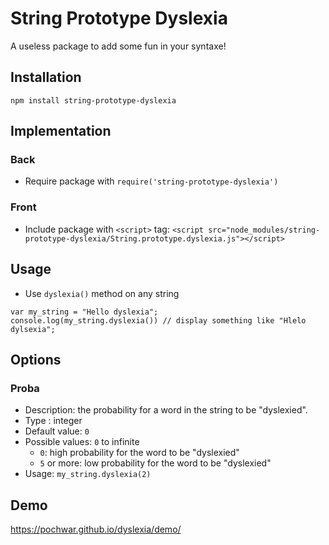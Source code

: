 # String Prototype Dyslexia

A useless package to add some fun in your syntaxe!

## Installation

`npm install string-prototype-dyslexia`

## Implementation

### Back
- Require package with `require('string-prototype-dyslexia')`

### Front
- Include package with `<script>` tag: `<script src="node_modules/string-prototype-dyslexia/String.prototype.dyslexia.js"></script>`

## Usage

- Use `dyslexia()` method on any string

```
var my_string = "Hello dyslexia";
console.log(my_string.dyslexia()) // display something like "Hlelo dylsexia";
```

## Options

### Proba
- Description: the probability for a word in the string to be "dyslexied".
- Type : integer
- Default value: `0`
- Possible values: `0` to infinite
    - `0`: high probability for the word to be "dyslexied"
    - `5` or more: low probability for the word to be "dyslexied"
- Usage: `my_string.dyslexia(2)`

## Demo
https://pochwar.github.io/dyslexia/demo/

